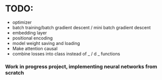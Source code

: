 # TODO:
- optimizer
- batch training/batch gradient descent / mini batch gradient descent
- embedding layer
- positional encoding
- model weight saving and loading
- Make attention causal
- combine losses into class instead of _ / d _ functions

### Work in progress project, implementing neural networks from scratch
